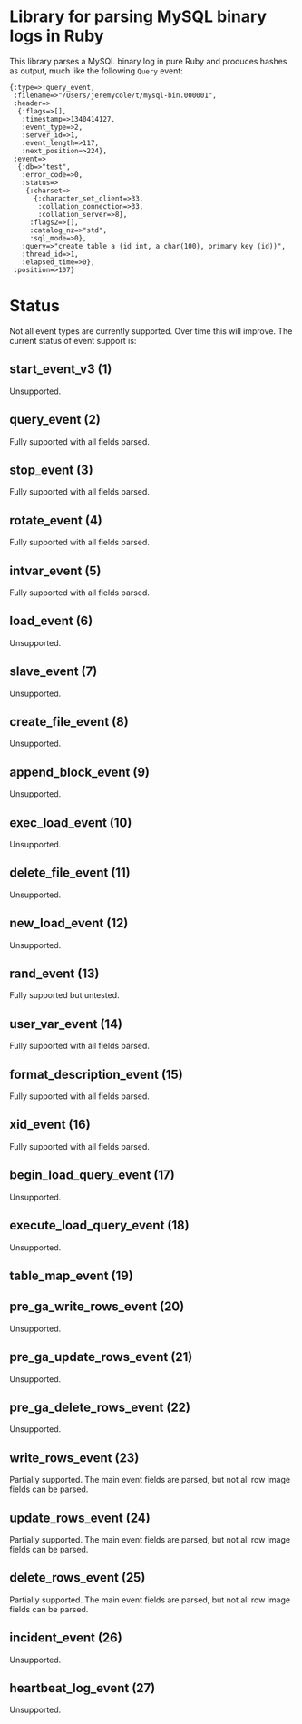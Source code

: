 # Library for parsing MySQL binary logs in Ruby #

This library parses a MySQL binary log in pure Ruby and produces hashes
as output, much like the following `Query` event:

    {:type=>:query_event,
     :filename=>"/Users/jeremycole/t/mysql-bin.000001",
     :header=>
      {:flags=>[],
       :timestamp=>1340414127,
       :event_type=>2,
       :server_id=>1,
       :event_length=>117,
       :next_position=>224},
     :event=>
      {:db=>"test",
       :error_code=>0,
       :status=>
        {:charset=>
          {:character_set_client=>33,
           :collation_connection=>33,
           :collation_server=>8},
         :flags2=>[],
         :catalog_nz=>"std",
         :sql_mode=>0},
       :query=>"create table a (id int, a char(100), primary key (id))",
       :thread_id=>1,
       :elapsed_time=>0},
     :position=>107}

# Status #

Not all event types are currently supported. Over time this will improve. The
current status of event support is:

## start_event_v3 (1) ##

Unsupported.

## query_event (2) ##

Fully supported with all fields parsed.

## stop_event (3) ##

Fully supported with all fields parsed.

## rotate_event (4) ##

Fully supported with all fields parsed.

## intvar_event (5) ##

Fully supported with all fields parsed.

## load_event (6) ##

Unsupported.

## slave_event (7) ##

Unsupported.

## create_file_event (8) ##

Unsupported.

## append_block_event (9) ##

Unsupported.

## exec_load_event (10) ##

Unsupported.

## delete_file_event (11) ##

Unsupported.

## new_load_event (12) ##

Unsupported.

## rand_event (13) ##

Fully supported but untested.

## user_var_event (14) ##

Fully supported with all fields parsed.

## format_description_event (15) ##

Fully supported with all fields parsed.

## xid_event (16) ##

Fully supported with all fields parsed.

## begin_load_query_event (17) ##

Unsupported.

## execute_load_query_event (18) ##

Unsupported.

## table_map_event (19) ##
## pre_ga_write_rows_event (20) ##

Unsupported.

## pre_ga_update_rows_event (21) ##

Unsupported.

## pre_ga_delete_rows_event (22) ##

Unsupported.

## write_rows_event (23) ##

Partially supported. The main event fields are parsed, but not all row image
fields can be parsed.

## update_rows_event (24) ##

Partially supported. The main event fields are parsed, but not all row image
fields can be parsed.

## delete_rows_event (25) ##

Partially supported. The main event fields are parsed, but not all row image
fields can be parsed.

## incident_event (26) ##

Unsupported.

## heartbeat_log_event (27) ##

Unsupported.
